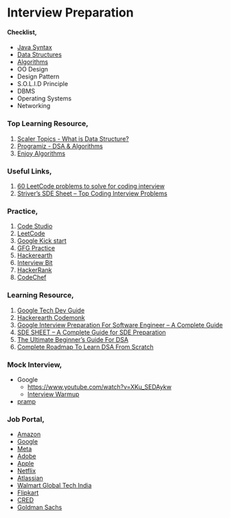 # Interview Preparation

#### Checklist,
- [Java Syntax](/Java.md)
- [Data Structures](/Data%20Structures.md)
- [Algorithms](/Algorithms.md)
- OO Design
- Design Pattern
- S.O.L.I.D Principle
- DBMS
- Operating Systems
- Networking

### Top Learning Resource,
1. [Scaler Topics - What is Data Structure?](https://www.scaler.com/topics/data-structures/what-is-data-structure/)
2. [Programiz - DSA & Algorithms](https://www.programiz.com/dsa/algorithm)
3. [Enjoy Algorithms](https://www.enjoyalgorithms.com/courses/)

### Useful Links,
1. [60 LeetCode problems to solve for coding interview](https://medium.com/@koheiarai94/60-leetcode-questions-to-prepare-for-coding-interview-8abbb6af589e)
2. [Striver’s SDE Sheet – Top Coding Interview Problems](https://takeuforward.org/interviews/strivers-sde-sheet-top-coding-interview-problems/)

### Practice,
1. [Code Studio](https://www.codingninjas.com/codestudio/problems)
2. [LeetCode](https://leetcode.com/problemset/all/)
3. [Google Kick start](https://codingcompetitions.withgoogle.com/kickstart)
4. [GFG Practice](https://practice.geeksforgeeks.org/explore?page=1&sortBy=submissions)
5. [Hackerearth](https://www.hackerearth.com/practice/interviews/)
6. [Interview Bit](https://www.interviewbit.com/coding-interview-questions/)
7. [HackerRank](https://www.hackerrank.com/dashboard)
8. [CodeChef](https://www.codechef.com/)

### Learning Resource,
1. [Google Tech Dev Guide](https://techdevguide.withgoogle.com/paths/)
2. [Hackerearth Codemonk](https://www.hackerearth.com/practice/codemonk/)
3. [Google Interview Preparation For Software Engineer – A Complete Guide](https://www.geeksforgeeks.org/google-interview-preparation-for-software-engineer-a-complete-guide/)
4. [SDE SHEET – A Complete Guide for SDE Preparation](https://www.geeksforgeeks.org/sde-sheet-a-complete-guide-for-sde-preparation/)
5. [The Ultimate Beginner’s Guide For DSA](https://www.geeksforgeeks.org/the-ultimate-beginners-guide-for-dsa/)
6. [Complete Roadmap To Learn DSA From Scratch](https://www.geeksforgeeks.org/complete-roadmap-to-learn-dsa-from-scratch/)

### Mock Interview,
- Google
    - https://www.youtube.com/watch?v=XKu_SEDAykw
    - [Interview Warmup](https://grow.google/certificates/interview-warmup/)
- [pramp](https://www.pramp.com/#/)

### Job Portal,
- [Amazon](https://www.amazon.jobs/en/job_categories/software-development)
- [Google](https://careers.google.com/jobs/results/)
- [Meta](https://www.metacareers.com/jobs)
- [Adobe](https://adobe.wd5.myworkdayjobs.com/external_experienced)
- [Apple](https://jobs.apple.com/en-in/search)
- [Netflix](https://jobs.netflix.com/search)
- [Atlassian](https://www.atlassian.com/company/careers/all-jobs)
- [Walmart Global Tech India](https://one.walmart.com/content/globaltechindia/en_in/results.html)
- [Flipkart](https://www.flipkartcareers.com/#!/joblist)
- [CRED](https://careers.cred.club/allJob)
- [Goldman Sachs](https://hdpc.fa.us2.oraclecloud.com/hcmUI/CandidateExperience/en/sites/CX_1/requisitions)
